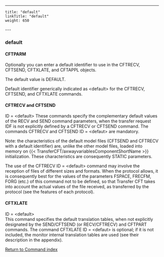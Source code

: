 ---
    title: "default"
    linkTitle: "default"
    weight: 650
---<span id="Default"></span>

### default

#### CFTPARM

Optionally you can enter a default identifier to use in the CFTRECV,
CFTSEND, CFTXLATE, and CFTAPPL objects.

The default value is DEFAULT.

Default identifier generically indicated as &lt;default> for the CFTRECV, CFTSEND, and CFTXLATE commands.

#### CFTRECV and CFTSEND

ID = &lt;default> These commands specify the complementary
default values of the RECV and SEND command parameters, when the transfer
request IDF is not explicitly defined by a CFTRECV or CFTSEND command.
The commands CFTRECV and CFTSEND ID = &lt;defaut> are mandatory.

Note: the characteristics of the default model files (CFTSEND and CFTRECV
with a default identifier) are, unlike the other model files, loaded into
memory on {{< TransferCFT/axwayvariablesComponentShortName  >}} initialization. These characteristics are consequently
STATIC parameters.

The use of the CFTRECV ID = &lt;default> command may involve
the reception of files of different sizes and formats. When the protocol
allows, it is consequently best for the values of the parameters FSPACE,
FRECFM, FORG (etc.) of this command not to be defined, so that Transfer
CFT takes into account the actual values of the file received, as transferred
by the protocol (see the features of each protocol).

#### CFTXLATE

ID = &lt;default>  
This command specifies the default translation tables, when not explicitly
designated by the SEND/CFTSEND (or RECV/CFTRECV) and CFTPART commands.
The command CFTXLATE ID = &lt;defaut> is optional; if it is
not included, the monitor internal translation tables are used (see their
description in the appendix).

[Return to Command index](../../)

 
